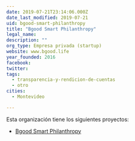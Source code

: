 ```yaml
---
date: 2019-07-21T23:14:06.000Z
date_last_modified: 2019-07-21
uid: bgood-smart-philanthropy
title: "Bgood Smart Philanthropy"
legal_name: 
description: ""
org_type: Empresa privada (startup)
website: www.bgood.life
year_founded: 2016
facebook: 
twitter: 
tags:
  - transparencia-y-rendicion-de-cuentas
  - otro
cities: 
  - Montevideo

---
```


Esta organización tiene los siguientes proyectos:

- [Bgood Smart Philanthropy](/proyectos/bgood-smart-philanthropy)
